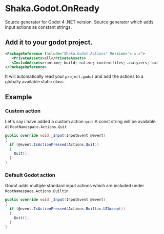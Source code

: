 # Shaka.Godot.OnReady

Source generator for Godot 4 .NET version.
Source generator which adds input actions as constant strings.

## Add it to your godot project.
```xml
<PackageReference Include="Shaka.Godot.Actions" Version="x.x.x">
   <PrivateAssets>all</PrivateAssets>
   <IncludeAssets>runtime; build; native; contentfiles; analyzers; buildtransitive</IncludeAssets>
</PackageReference>
```

It will automatically read your `project.godot` and add the actions to a globally available static class.

## Example

### Custom action
Let's say i have added a custom action `quit`
A const string will be available at `RootNamespace.Actions.Quit`

```cs
public override void _Input(InputEvent @event)
{
  if (@event.IsActionPressed(Actions.Quit))
  {
    Quit();
  }
}
```

### Default Godot action
Godot adds multiple standard input actions which are included under `RootNamespace.Actions.Builtin`.
```cs
public override void _Input(InputEvent @event)
{
  if (@event.IsActionPressed(Actions.Builtin.UIAccept))
  {
    Quit();
  }
}
```
